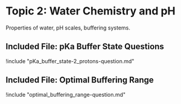 # Topic 2: Water Chemistry and pH

Properties of water, pH scales, buffering systems.

## Included File: pKa Buffer State Questions
!include "pKa_buffer_state-2_protons-question.md"

## Included File: Optimal Buffering Range
!include "optimal_buffering_range-question.md"
